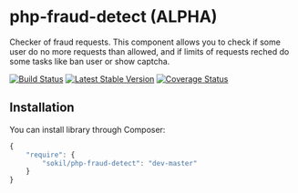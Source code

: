 php-fraud-detect (ALPHA)
================

Checker of fraud requests. This component allows you to check if some user do no more requests than allowed, and if limits of requests reched do some tasks like ban user or show captcha.

[![Build Status](https://travis-ci.org/sokil/php-fraud-detect.png?branch=master&1)](https://travis-ci.org/sokil/php-fraud-detect)
[![Latest Stable Version](https://poser.pugx.org/sokil/php-fraud-detect/v/stable.png)](https://packagist.org/packages/sokil/php-fraud-detect)
[![Coverage Status](https://coveralls.io/repos/sokil/php-fraud-detect/badge.png)](https://coveralls.io/r/sokil/php-fraud-detect)

Installation
------------

You can install library through Composer:
```javascript
{
    "require": {
        "sokil/php-fraud-detect": "dev-master"
    }
}
```
